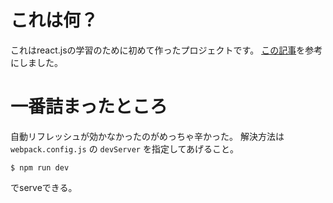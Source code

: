 # これは何？

これはreact.jsの学習のために初めて作ったプロジェクトです。
[この記事](https://qiita.com/TsutomuNakamura/items/72d8cf9f07a5a30be048)を参考にしました。

# 一番詰まったところ

自動リフレッシュが効かなかったのがめっちゃ辛かった。
解決方法は `webpack.config.js` の `devServer` を指定してあげること。

```
$ npm run dev
```
でserveできる。
